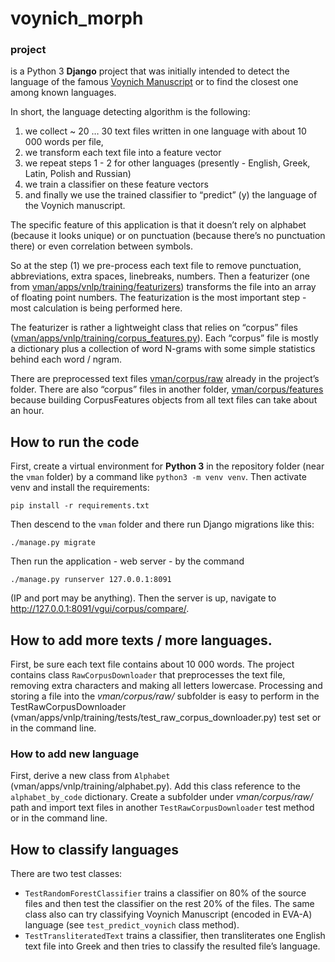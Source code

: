 # voynich_morph
### project

is a Python 3 **Django** project that was initially intended to detect the language of the famous  [Voynich Manuscript](https://en.wikipedia.org/wiki/Voynich_manuscript) or to find the closest one among known languages.

In short, the language detecting algorithm is the following:

1. we collect ~ 20 … 30 text files written in one language with about 10 000 words per file,
2. we transform each text file into a feature vector
3. we repeat steps 1 - 2 for other languages (presently - English, Greek, Latin, Polish and Russian)
4. we train a classifier on these feature vectors
5. and finally we use the trained classifier to “predict” (y) the language of the Voynich manuscript.

The specific feature of this application is that it doesn’t rely on alphabet (because it looks unique) or on punctuation (because there’s no punctuation there) or even correlation between symbols.

So at the step (1) we pre-process each text file to remove punctuation, abbreviations, extra spaces, linebreaks, numbers. Then a featurizer (one from [vman/apps/vnlp/training/featurizers](https://github.com/AndreyCorelli/voynich_morph/tree/master/vman/apps/vnlp/training/featurizers)) transforms the file into an array of floating point numbers. The featurization is the most important step - most calculation is being performed here.

The featurizer is rather a lightweight class that relies on “corpus” files ([vman/apps/vnlp/training/corpus_features.py](https://github.com/AndreyCorelli/voynich_morph/blob/master/vman/apps/vnlp/training/corpus_features.py)). Each “corpus” file is mostly a dictionary plus a collection of word N-grams with some simple statistics behind each word / ngram.

There are preprocessed text files [vman/corpus/raw](https://github.com/AndreyCorelli/voynich_morph/tree/master/vman/corpus/raw) already in the project’s folder. There are also “corpus” files in another folder, [vman/corpus/features](https://github.com/AndreyCorelli/voynich_morph/tree/master/vman/corpus/features) because building CorpusFeatures objects from all text files can take about an hour.

## How to run the code
First, create a virtual environment for **Python 3** in the repository folder (near the `vman` folder) by a command like `python3 -m venv venv`.
Then activate venv and install the requirements:
```
pip install -r requirements.txt
```
Then descend to the `vman` folder and there run Django migrations like this:
```
./manage.py migrate
```
Then run the application - web server - by the command
```
./manage.py runserver 127.0.0.1:8091
```
(IP and port may be anything). Then the server is up, navigate to http://127.0.0.1:8091/vgui/corpus/compare/.

## How to add more texts / more languages.
First, be sure each text file contains about 10 000 words. The project contains class  `RawCorpusDownloader` that preprocesses the text file, removing extra characters and making all letters lowercase. Processing and storing a file into the *vman/corpus/raw/<language>* subfolder is easy to perform in the  TestRawCorpusDownloader (vman/apps/vnlp/training/tests/test_raw_corpus_downloader.py) test set or in the command line.

### How to add new language
First, derive a new class from `Alphabet` (vman/apps/vnlp/training/alphabet.py). Add this class reference to the `alphabet_by_code` dictionary. Create a subfolder under *vman/corpus/raw/* path and import text files in another `TestRawCorpusDownloader` test method or in the command line.

## How to classify languages
There are two test classes:
- `TestRandomForestClassifier` trains a classifier on 80% of the source files and then test the classifier on the rest 20% of the files. The same class also can try classifying Voynich Manuscript (encoded in EVA-A) language (see `test_predict_voynich` class method).
- `TestTransliteratedText` trains a classifier, then transliterates one English text file into Greek and then tries to classify the resulted file’s language.
